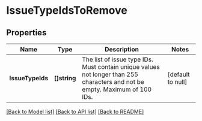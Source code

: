 # IssueTypeIdsToRemove

## Properties
Name | Type | Description | Notes
------------ | ------------- | ------------- | -------------
**IssueTypeIds** | **[]string** | The list of issue type IDs. Must contain unique values not longer than 255 characters and not be empty. Maximum of 100 IDs. | [default to null]

[[Back to Model list]](../README.md#documentation-for-models) [[Back to API list]](../README.md#documentation-for-api-endpoints) [[Back to README]](../README.md)

